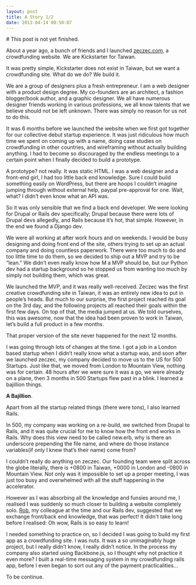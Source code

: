 ```yaml
---
layout: post
title: A Story 1/2
date: 2013-04-14 00:50:07
---
```


<span class="muted"># This post is not yet finished.</span>

About a year ago, a bunch of friends and I launched [zeczec.com](http://zeczec.com), a crowdfunding website. We are Kickstarter for Taiwan.

It was pretty simple, Kickstarter does not exist in Taiwan, but we want a crowdfunding site. What do we do? We build it.

We are a group of designers plus a fresh entrepreneur. I am a web designer with a product design degree. My co-founders are an architect, a fashion blogger/book author, and a graphic designer. We all have numerous designer friends working in various professions, we all know talents that we believe should not be left unknown. There was simply no reason for us not to do this.

It was 6 months before we launched the website when we first got together for our collective debut startup experience. It was just ridiculous how much time we spent on coming up with a name, doing case studies on crowdfunding in other countries, and wireframing without actually building anything. I had to become so discouraged by the endless meetings to a certain point when I finally decided to build a prototype.

A prototype? not really. It was static HTML. I was a web designer and a front-end girl, I had too little back end knowledge. Sure I could build something easily on WordPress, but there are hoops I couldn’t imagine jumping through without external help, paypal pre-approval for one. Wait, what? I didn’t even know what an API was.

So it was only sensible that we find a back end developer. We were looking for Drupal or Rails dev specifically; Drupal because there were lots of Drupal devs allegedly, and Rails because it’s hot, that simple. However, in the end we found a Django dev.

We were all working at after work hours and on weekends. I would be busy designing and doing front end of the site, others trying to set up an actual company and doing countless paperwork. There were too much to do and too little time to do them, so we decided to ship out a MVP and try to be “lean.” We didn’t even really know how M a MVP should be, but our Python dev had a startup background so he stopped us from wanting too much by simply not building them, which was great.

We launched the MVP, and it was really well-received. Zeczec was the first creative crowdfunding site in Taiwan, it was an entirely new idea to put in people’s heads. But much to our surprise, the first project reached its goal on the 3rd day, and the following projects all reached their goals within the first few days. On top of that, the media jumped at us. We told ourselves, this was awesome, now that the idea had been proven to work in Taiwan, let’s build a full product in a few months.

That proper version of the site never happened for the next 12 months.

I was going through lots of changes at the time. I got a job in a London based startup when I didn’t really know what a startup was, and soon after we launched zeczec, my company decided to move us to the US for 500 Startups. Just like that, we moved from London to Mountain View, nothing was for certain. 48 hours after we were sure it was a go, we were already on a plane, then 3 months in 500 Startups flew past in a blink. I learned a bajillion things.

**A Bajillion**.

Apart from all the startup related things (there were tons), I also learned Rails.

In 500, my company was working on a re-build, we switched from Drupal to Rails, and it was quite crucial for me to know how the front end works in Rails. Why does this view need to be called new.erb, why is there an underscore prepending the file name, and where do those instance variables(if only I knew that’s their name) come from?

I couldn’t really do anything on zeczec. Our founding team were split across the globe literally, there is +0800 in Taiwan, +0000 in London and -0800 in Mountain View. Not only was it impossible to set up a proper meeting, I was just too busy and overwhelmed with all the stuff happening in the accelerator.

However as I was absorbing all the knowledge and funsies around me, I realised I was suddenly so much closer to building a website completely solo. [Rob](http://robertheaton.com/), my colleague at the time and our Rails dev, suggested that we exchange front/back end knowledge, that was perfect! It didn't take long before I realised: Oh wow, Rails is so easy to learn!

I needed something to practice on, so I decided I was going to build my first app as a crowdfunding site. I was nuts. It was a so unimaginably huge project, but I really didn’t know, I really didn’t notice. In the process my company also started using Backbone.js, so I thought why not practice it even more? I built a real-time messaging system in my crowdfunding rails app, before I even began to sort out any of the payment practicalities...

To be continue.